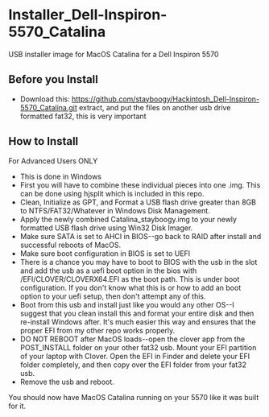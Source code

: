 # Installer_Dell-Inspiron-5570_Catalina
USB installer image for MacOS Catalina for a Dell Inspiron 5570


## Before you Install

- Download this: https://github.com/stayboogy/Hackintosh_Dell-Inspiron-5570_Catalina.git  extract, and put the files on another usb drive formatted fat32, this is very important

## How to Install
For Advanced Users ONLY

- This is done in Windows
- First you will have to combine these individual pieces into one .img.  This can be done using hjsplit which is included in this repo.
- Clean, Initialize as GPT, and Format a USB flash drive greater than 8GB to NTFS/FAT32/Whatever in Windows Disk Management.
- Apply the newly combined Catalina_stayboogy.img to your newly formatted USB flash drive using Win32 Disk Imager.
- Make sure SATA is set to AHCI in BIOS--go back to RAID after install and successful reboots of MacOS.
- Make sure boot configuration in BIOS is set to UEFI
- There is a chance you may have to boot to BIOS with the usb in the slot and add the usb as a uefi boot option in the bios with /EFI/CLOVER/CLOVERX64.EFI as the boot path.  This is under boot configuration.  If you don't know what this is or how to add an boot option to your uefi setup, then don't attempt any of this.
- Boot from this usb and install just like you would any other OS--I suggest that you clean install this and format your entire disk and then re-install Windows after.  It's much easier this way and ensures that the proper EFI from my other repo works properly.
- DO NOT REBOOT after MacOS loads--open the clover app from the POST_INSTALL folder on your other fat32 usb.  Mount your EFI partition of your laptop with Clover.  Open the EFI in Finder and delete your EFI folder completely, and then copy over the EFI folder from your fat32 usb.
- Remove the usb and reboot.

You should now have MacOS Catalina running on your 5570 like it was built for it.


